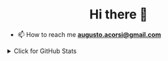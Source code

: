 <h1 align="center">Hi there 👋</h1>

<!--
**augustoaccorsi/augustoaccorsi** is a ✨ _special_ ✨ repository because its `README.md` (this file) appears on your GitHub profile.

Here are some ideas to get you started:

- 🔭 I’m currently working on ...
- 🌱 I’m currently learning ...
- 👯 I’m looking to collaborate on ...
- 🤔 I’m looking for help with ...
- 💬 Ask me about ...
- 📫 How to reach me: ...
- 😄 Pronouns: ...
- ⚡ Fun fact: ...
-->
- 📫 How to reach me **augusto.acorsi@gmail.com**

<details>
<summary>Click for GitHub Stats</summary>
<p align="center">
  <p align="center"> <a href="https://github.com/augustoaccorsi"> <img height="180em" src="https://github-readme-stats.vercel.app/api?username=augustoaccorsi&show_icons=true&theme=tokyonight&include_all_commits=true&count_private=true"/> </p>
<br>
  <p align="center"><img align="center" src="https://github-readme-stats.vercel.app/api/top-langs/?username=augustoaccorsi&layout=compact&theme=radical" alt="augustoaccorsi" /> </p>
</p>
</details>
